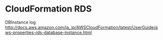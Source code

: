 # CloudFormation RDS

DBInstance
log
http://docs.aws.amazon.com/ja_jp/AWSCloudFormation/latest/UserGuide/aws-properties-rds-database-instance.html
